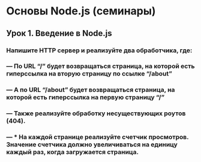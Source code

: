 # Основы Node.js (семинары) 
## Урок 1. Введение в Node.js
### Напишите HTTP сервер и реализуйте два обработчика, где: 
### — По URL “/” будет возвращаться страница, на которой есть гиперссылка на вторую страницу по ссылке “/about” 
### — А по URL “/about” будет возвращаться страница, на которой есть гиперссылка на первую страницу “/”
### — Также реализуйте обработку несуществующих роутов (404). 
### — * На каждой странице реализуйте счетчик просмотров. Значение счетчика должно увеличиваться на единицу каждый раз, когда загружается страница.
